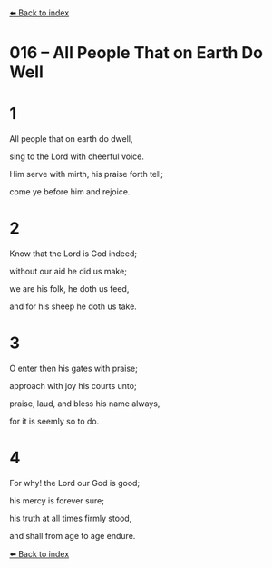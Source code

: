 [⬅️ Back to index](../README.md)

# 016 – All People That on Earth Do Well





# 1

All people that on earth do dwell,

sing to the Lord with cheerful voice.

Him serve with mirth, his praise forth tell;

come ye before him and rejoice.



# 2

Know that the Lord is God indeed;

without our aid he did us make;

we are his folk, he doth us feed,

and for his sheep he doth us take.



# 3

O enter then his gates with praise;

approach with joy his courts unto;

praise, laud, and bless his name always,

for it is seemly so to do.



# 4

For why! the Lord our God is good;

his mercy is forever sure;

his truth at all times firmly stood,

and shall from age to age endure.

[⬅️ Back to index](../README.md)
